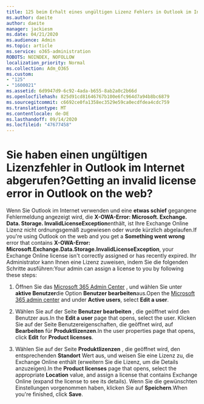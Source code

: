 ```yaml
---
title: 125 beim Erhalt eines ungültigen Lizenz Fehlers in Outlook im Internet?
ms.author: daeite
author: daeite
manager: jackiesm
ms.date: 04/21/2020
ms.audience: Admin
ms.topic: article
ms.service: o365-administration
ROBOTS: NOINDEX, NOFOLLOW
localization_priority: Normal
ms.collection: Adm_O365
ms.custom:
- "125"
- "1600021"
ms.assetid: 6d9947d9-6c92-4ada-b655-8ab2a0c2b66d
ms.openlocfilehash: 825d91cd81646767b100e6fc964d7a94b8bc6879
ms.sourcegitcommit: c6692ce0fa1358ec3529e59ca0ecdfdea4cdc759
ms.translationtype: MT
ms.contentlocale: de-DE
ms.lasthandoff: 09/14/2020
ms.locfileid: "47677458"
---
```

# <a name="getting-an-invalid-license-error-in-outlook-on-the-web"></a><span data-ttu-id="8b5d5-102">Sie haben einen ungültigen Lizenzfehler in Outlook im Internet abgerufen?</span><span class="sxs-lookup"><span data-stu-id="8b5d5-102">Getting an invalid license error in Outlook on the web?</span></span>

<span data-ttu-id="8b5d5-103">Wenn Sie Outlook im Internet verwenden und eine **etwas schief** gegangene Fehlermeldung angezeigt wird, die **X-OWA-Error: Microsoft. Exchange. Data. Storage. InvalidLicenseException**enthält, ist Ihre Exchange Online Lizenz nicht ordnungsgemäß zugewiesen oder wurde kürzlich abgelaufen.</span><span class="sxs-lookup"><span data-stu-id="8b5d5-103">If you're using Outlook on the web and you get a **Something went wrong** error that contains **X-OWA-Error: Microsoft.Exchange.Data.Storage.InvalidLicenseException**, your Exchange Online license isn't correctly assigned or has recently expired.</span></span> <span data-ttu-id="8b5d5-104">Ihr Administrator kann Ihnen eine Lizenz zuweisen, indem Sie die folgenden Schritte ausführen:</span><span class="sxs-lookup"><span data-stu-id="8b5d5-104">Your admin can assign a license to you by following these steps:</span></span>
  
1. <span data-ttu-id="8b5d5-105">Öffnen Sie das [Microsoft 365 Admin Center](https://portal.office.com/adminportal/home#/homepage) , und wählen Sie unter **aktive Benutzer**die Option **Benutzer bearbeiten**aus.</span><span class="sxs-lookup"><span data-stu-id="8b5d5-105">Open the [Microsoft 365 admin center](https://portal.office.com/adminportal/home#/homepage) and under **Active users**, select **Edit a user**.</span></span>

2. <span data-ttu-id="8b5d5-106">Wählen Sie auf der Seite **Benutzer bearbeiten** , die geöffnet wird den Benutzer aus.</span><span class="sxs-lookup"><span data-stu-id="8b5d5-106">In the **Edit a user** page that opens, select the user.</span></span> <span data-ttu-id="8b5d5-107">Klicken Sie auf der Seite Benutzereigenschaften, die geöffnet wird, auf **Bearbeiten** für **Produktlizenzen**.</span><span class="sxs-lookup"><span data-stu-id="8b5d5-107">In the user properties page that opens, click **Edit** for **Product licenses**.</span></span>

3. <span data-ttu-id="8b5d5-108">Wählen Sie auf der Seite **Produktlizenzen** , die geöffnet wird, den entsprechenden **Standort** Wert aus, und weisen Sie eine Lizenz zu, die Exchange Online enthält (erweitern Sie die Lizenz, um die Details anzuzeigen).</span><span class="sxs-lookup"><span data-stu-id="8b5d5-108">In the **Product licenses** page that opens, select the appropriate **Location** value, and assign a license that contains Exchange Online (expand the license to see its details).</span></span> <span data-ttu-id="8b5d5-109">Wenn Sie die gewünschten Einstellungen vorgenommen haben, klicken Sie auf **Speichern**.</span><span class="sxs-lookup"><span data-stu-id="8b5d5-109">When you're finished, click **Save**.</span></span>
